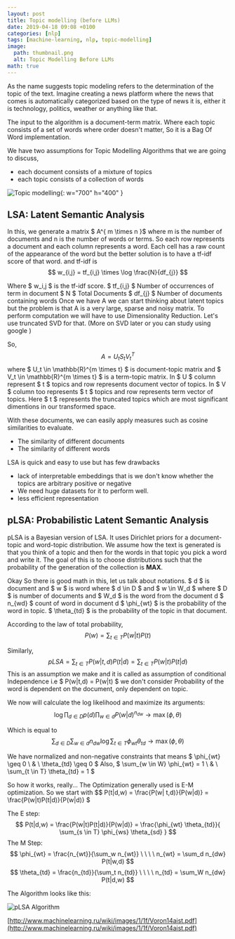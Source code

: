 ```yaml
---
layout: post
title: Topic modelling (before LLMs)
date: 2019-04-18 09:08 +0100
categories: [nlp]
tags: [machine-learning, nlp, topic-modelling]
image:
  path: thumbnail.png
  alt: Topic Modelling Before LLMs
math: true
---
```


As the name suggests topic modeling refers to the determination of the topic of the text. Imagine creating a news platform where the news that comes is automatically categorized based on the type of news it is, either it is technology, politics, weather or anything like that.

The input to the algorithm is a document-term matrix. Where each topic consists of a set of words where order doesn't matter, So it is a Bag Of Word implementation.

We have two assumptions for Topic Modelling Algorithms that we are going to discuss,

- each document consists of a mixture of topics
- each topic consists of a collection of words

![Topic modelling](nyt.jpg){: w="700" h="400" }

## LSA: Latent Semantic Analysis

In this, we generate a matrix $ A^{ m \times n }$ where m is the number of documents and n is the number of words or terms. So each row represents a document and each column represents a word. Each cell has a raw count of the appearance of the word but the better solution is to have a tf-idf score of that word. and tf-idf is
$$ w_{i,j} = tf_{i,j} \times \log \frac{N}{df_{j}} $$

Where
$ w_i,j $ is the tf-idf score.
$ tf_{i,j} $ Number of occurrences of term in document
$ N $ Total Documents
$ df_{j} $ Number of documents containing words
Once we have A we can start thinking about latent topics but the problem is that A is a very large, sparse and noisy matrix. To perform computation we will have to use Dimensionality Reduction. Let's use truncated SVD for that. (More on SVD later or you can study using google )

So, $$ A = U_{t}S_{t}V_{t}^{T} $$ where $ U_t \in \mathbb{R}^{m \times t} $ is document-topic matrix and $ V_t \in \mathbb{R}^{m \times t} $ is a term-topic matrix. In $ U $ column represent $ t $ topics and row represents document vector of topics. In $ V $ column too represents $ t $ topics and row represents term vector of topics. Here $ t $ represents the truncated topics which are most significant dimentions in our transformed space.

With these documents, we can easily apply measures such as cosine similarities to evaluate.

- The similarity of different documents
- The similarity of different words

LSA is quick and easy to use but has few drawbacks

- lack of interpretable embeddings that is we don't know whether the topics are arbitrary positive or negative
- We need huge datasets for it to perform well.
- less efficient representation

## pLSA: Probabilistic Latent Semantic Analysis

pLSA is a Bayesian version of LSA. It uses Dirichlet priors for a document-topic and word-topic distribution. We assume how the text is generated is that you think of a topic and then for the words in that topic you pick a word and write it. The goal of this is to choose distributions such that the probability of the generation of the collection is **MAX**.

Okay So there is good math in this, let us talk about notations.
$ d $ is document and $ w $ is word where $ d \in D $ and $ w \in W_d $ where $ D $ is number of documents and $ W_d $ is the word from the document d
$ n_{wd} $ count of word in document d
$ \phi_{wt} $ is the probability of the word in topic.
$ \theta_{td} $ is the probability of the topic in that document.

According to the law of total probability,
$$ P(w) = \sum_{t \in T} P(w | t) P(t) \tag{1} $$

Similarly,
$$ pLSA = \sum_{t \in T} P(w | t,d) P(t|d) = \sum_{t \in T} P(w|t)P(t|d) \tag{2} $$
This is an assumption we make and it is called as assumption of conditional Independence i.e
$ P(w|t,d) = P(w|t) $ we don't consider Probability of the word is dependent on the document, only dependent on topic.

We now will calculate the log likelihood and maximize its arguments:
$$ \log{\prod_{d \in D} p(d) \prod_{w \in d} P(w|d)^{n_{dw}} } \rightarrow \max{(\phi, \theta)} $$

Which is equal to
$$ \sum_{d \in D} \sum_{w \in d} n_{dw} \log{ \sum_{t \in T} \phi_{wt} \theta_{td} } \rightarrow \max{(\phi, \theta)} $$

We have normalized and non-negative constraints that means $ \phi_{wt} \geq 0 \ \& \ \theta_{td} \geq 0 $
Also, $ \sum_{w \in W} \phi_{wt} = 1 \ \& \ \sum_{t \in T} \theta_{td} = 1 $

So how it works, really... The Optimization generally used is E-M optimization.
So we start with $$ P(t|d,w) = \frac{P(w| t,d)}{P(w|d)} = \frac{P(w|t)P(t|d)}{P(w|d)} $

The E step: $$ P(t|d,w) = \frac{P(w|t)P(t|d)}{P(w|d)} = \frac{\phi_{wt} \theta_{td}}{ \sum_{s \in T} \phi_{ws} \theta_{sd} } $$
The M Step:
$$ \phi_{wt} = \frac{n_{wt}}{\sum_w n_{wt}} \ \ \ \ n_{wt} = \sum_d n_{dw} P(t|w,d) $$
$$ \theta_{td} = \frac{n_{td}}{\sum_t n_{td}} \ \ \ \ n_{td} = \sum_W n_{dw} P(t|d,w) $$

The Algorithm looks like this:

![pLSA Algorithm](pLSA-Algorithm.png)

[http://www.machinelearning.ru/wiki/images/1/1f/Voron14aist.pdf](http://www.machinelearning.ru/wiki/images/1/1f/Voron14aist.pdf)
